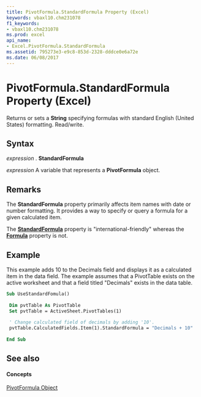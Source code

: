 ```yaml
---
title: PivotFormula.StandardFormula Property (Excel)
keywords: vbaxl10.chm231078
f1_keywords:
- vbaxl10.chm231078
ms.prod: excel
api_name:
- Excel.PivotFormula.StandardFormula
ms.assetid: 795273e3-e9c8-853d-2328-dddce0e6a72e
ms.date: 06/08/2017
---
```



# PivotFormula.StandardFormula Property (Excel)

Returns or sets a **String** specifying formulas with standard English (United States) formatting. Read/write.


## Syntax

 _expression_ . **StandardFormula**

 _expression_ A variable that represents a **PivotFormula** object.


## Remarks

The **StandardFormula** property primarily affects item names with date or number formatting. It provides a way to specify or query a formula for a given calculated item.

The **[StandardFormula](pivotformula-standardformula-property-excel.md)** property is "international-friendly" whereas the **[Formula](pivotformula-formula-property-excel.md)** property is not.


## Example

This example adds 10 to the Decimals field and displays it as a calculated item in the data field. The example assumes that a PivotTable exists on the active worksheet and that a field titled "Decimals" exists in the data table.


```vb
Sub UseStandardFomula() 
 
 Dim pvtTable As PivotTable 
 Set pvtTable = ActiveSheet.PivotTables(1) 
 
 ' Change calculated field of decimals by adding '10'. 
 pvtTable.CalculatedFields.Item(1).StandardFormula = "Decimals + 10" 
 
End Sub
```


## See also


#### Concepts


[PivotFormula Object](pivotformula-object-excel.md)

